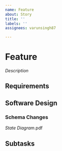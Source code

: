 ```yaml
---
name: Feature
about: Story
title: ''
labels: ''
assignees: varunsingh87

---
```


# Feature

_Description_

## Requirements

## Software Design

### Schema Changes

_State Diagram_.pdf

## Subtasks

